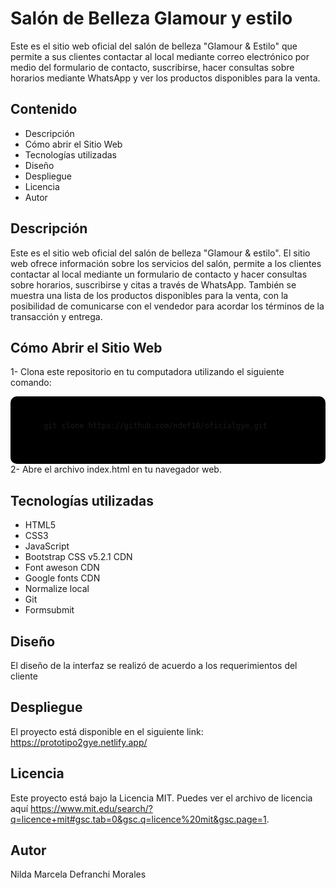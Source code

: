 # Salón de Belleza Glamour y estilo

Este es el sitio web oficial del salón de belleza "Glamour & Estilo" que permite a sus clientes contactar al local mediante correo electrónico por medio del formulario de contacto, suscribirse, hacer consultas sobre horarios mediante WhatsApp y ver los productos disponibles para la venta.

## Contenido

- Descripción
- Cómo abrir el Sitio Web
- Tecnologías utilizadas
- Diseño
- Despliegue
- Licencia
- Autor

## Descripción
Este es el sitio web oficial del salón de belleza "Glamour & estilo". El sitio web ofrece información sobre los servicios del salón, permite a los clientes contactar al local mediante un formulario de contacto y hacer consultas sobre horarios, suscribirse y citas a través de WhatsApp. También se muestra una lista de los productos disponibles para la venta, con la posibilidad de comunicarse con el vendedor para acordar los términos de la transacción y entrega.

## Cómo Abrir el Sitio Web

1- Clona este repositorio en tu computadora utilizando el siguiente comando:

<div style="background-color: black; padding: 10px; border-radius: 10px;">
  <pre>
    <code>
      git clone https://github.com/ndef10/oficialgye.git
    </code>
  </pre>
</div>
2- Abre el archivo index.html en tu navegador web.

## Tecnologías utilizadas

- HTML5
- CSS3
- JavaScript
- Bootstrap CSS v5.2.1 CDN
- Font aweson CDN
- Google fonts CDN
- Normalize local
- Git
- Formsubmit

## Diseño

El diseño de la interfaz se realizó de acuerdo a los requerimientos del cliente

## Despliegue

El proyecto está disponible en el siguiente link: https://prototipo2gye.netlify.app/

## Licencia
Este proyecto está bajo la Licencia MIT. Puedes ver el archivo de licencia aquí https://www.mit.edu/search/?q=licence+mit#gsc.tab=0&gsc.q=licence%20mit&gsc.page=1.

## Autor

Nilda Marcela Defranchi Morales